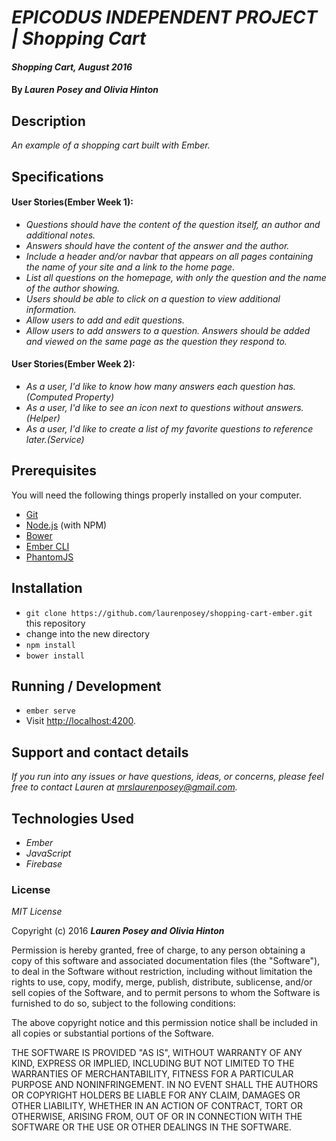 # _EPICODUS INDEPENDENT PROJECT | Shopping Cart_

#### _Shopping Cart, August 2016_

#### By _**Lauren Posey and Olivia Hinton**_

## Description

_An example of a shopping cart built with Ember._

## Specifications
#### User Stories(Ember Week 1):
* _Questions should have the content of the question itself, an author and additional notes._
* _Answers should have the content of the answer and the author._
* _Include a header and/or navbar that appears on all pages containing the name of your site and a link to the home page._
* _List all questions on the homepage, with only the question and the name of the author showing._
* _Users should be able to click on a question to view additional information._
* _Allow users to add and edit questions._
* _Allow users to add answers to a question. Answers should be added and viewed on the same page as the question they respond to._

#### User Stories(Ember Week 2):
* _As a user, I'd like to know how many answers each question has.(Computed Property)_
* _As a user, I'd like to see an icon next to questions without answers.(Helper)_
* _As a user, I'd like to create a  list of my favorite questions to reference later.(Service)_

## Prerequisites

You will need the following things properly installed on your computer.

* [Git](http://git-scm.com/)
* [Node.js](http://nodejs.org/) (with NPM)
* [Bower](http://bower.io/)
* [Ember CLI](http://ember-cli.com/)
* [PhantomJS](http://phantomjs.org/)

## Installation

* `git clone https://github.com/laurenposey/shopping-cart-ember.git` this repository
* change into the new directory
* `npm install`
* `bower install`

## Running / Development

* `ember serve`
* Visit [http://localhost:4200](http://localhost:4200).

## Support and contact details

_If you run into any issues or have questions, ideas, or concerns, please feel free to contact Lauren at <a href="mailto:mrslaurenposey@gmail.com">mrslaurenposey@gmail.com</a>._

## Technologies Used

* _Ember_
* _JavaScript_
* _Firebase_

### License

*MIT License*

Copyright (c) 2016 **_Lauren Posey and Olivia Hinton_**

Permission is hereby granted, free of charge, to any person obtaining a copy of this software and associated documentation files (the "Software"), to deal in the Software without restriction, including without limitation the rights to use, copy, modify, merge, publish, distribute, sublicense, and/or sell copies of the Software, and to permit persons to whom the Software is furnished to do so, subject to the following conditions:

The above copyright notice and this permission notice shall be included in all copies or substantial portions of the Software.

THE SOFTWARE IS PROVIDED "AS IS", WITHOUT WARRANTY OF ANY KIND, EXPRESS OR IMPLIED, INCLUDING BUT NOT LIMITED TO THE WARRANTIES OF MERCHANTABILITY, FITNESS FOR A PARTICULAR PURPOSE AND NONINFRINGEMENT. IN NO EVENT SHALL THE AUTHORS OR COPYRIGHT HOLDERS BE LIABLE FOR ANY CLAIM, DAMAGES OR OTHER LIABILITY, WHETHER IN AN ACTION OF CONTRACT, TORT OR OTHERWISE, ARISING FROM, OUT OF OR IN CONNECTION WITH THE SOFTWARE OR THE USE OR OTHER DEALINGS IN THE SOFTWARE.
